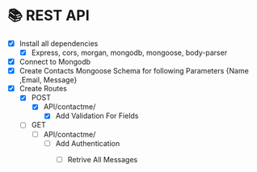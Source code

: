 # :books: REST API

* [x] Install all dependencies
  * [x] Express, cors, morgan, mongodb, mongoose, body-parser
* [x] Connect to Mongodb
* [x] Create Contacts Mongoose Schema for following Parameters {Name ,Email, Message}
* [x] Create Routes
  * [x] POST 
    * [x] API/contactme/ 
      * [x] Add Validation For Fields
  * [ ] GET
    * [ ] API/contactme/
      * [ ] Add Authentication
        * [ ] Retrive All Messages
    

